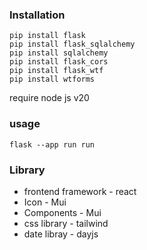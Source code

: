 ### Installation
```console
pip install flask
pip install flask_sqlalchemy
pip install sqlalchemy
pip install flask_cors
pip install flask_wtf
pip install wtforms
```

require node js v20

### usage 
```console
flask --app run run
```

### Library

- frontend framework - react
- Icon - Mui
- Components - Mui
- css library - tailwind
- date libray - dayjs

